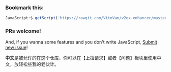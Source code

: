 ### Bookmark this:

```javascript
JavaScript:$.getScript('https://rawgit.com/VitoVan/v2ex-enhancer/master/v2excellent.min.js');
```

### PRs welcome!

And, if you wanna some features and you don't write JavaScript, [Submit new issue](https://github.com/VitoVan/v2excellent.js/issues/new)!

**中文**是被允许的在这个仓库，你可以在【上拉请求】或者【问题】板块里使用中文，放轻松些我的老伙计。
